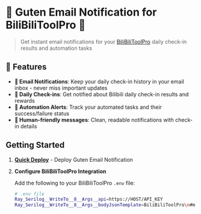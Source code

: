 # 🧩 Guten Email Notification for BiliBiliToolPro 🧩

> Get instant email notifications for your [BiliBiliToolPro](https://github.com/RayWangQvQ/BiliBiliToolPro) daily check-in results and automation tasks

## 🌟 Features

- **📧 Email Notifications**: Keep your daily check-in history in your email inbox - never miss important updates
- **🎯 Daily Check-ins**: Get notified about Bilibili daily check-in results and rewards
- **🤖 Automation Alerts**: Track your automated tasks and their success/failure status
- **👥 Human-friendly messages**: Clean, readable notifications with check-in details

## Getting Started

1. **[Quick Deploy](../../docs/Deployment.md)** - Deploy Guten Email Notification

2. **Configure BiliBiliToolPro Integration**

	Add the following to your BiliBiliToolPro `.env` file:

	```bash
	# .env file
	Ray_Serilog__WriteTo__8__Args__api=https://HOST/API_KEY
	Ray_Serilog__WriteTo__8__Args__bodyJsonTemplate=BiliBiliToolPro\n#msg#
	```
